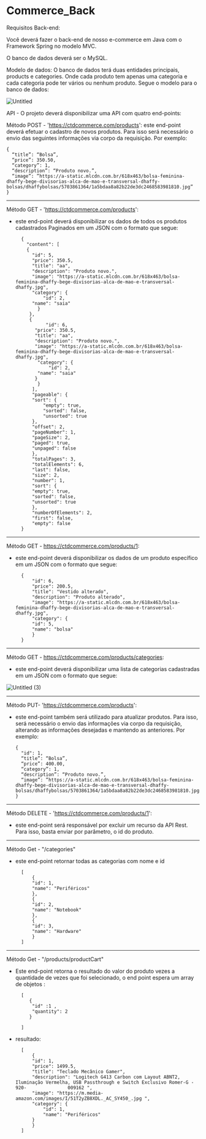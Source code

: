 # Commerce_Back

Requisitos Back-end:

Você deverá fazer o back-end de nosso e-commerce em Java com o Framework Spring no modelo MVC.

O banco de dados deverá ser o MySQL. 

Modelo de dados: O banco de dados terá duas entidades principais, products e categories. Onde cada produto tem apenas uma categoria e cada categoria pode ter vários ou nenhum produto.  Segue o modelo para o banco de dados:
	
![Untitled](https://user-images.githubusercontent.com/86542760/162210640-407ed3d0-2733-41c6-904f-55ddb61e348b.png)


API - O projeto deverá disponibilizar uma API com quatro end-points: 

Método POST - 'https://ctdcommerce.com/products': este end-point deverá efetuar o cadastro de novos produtos. Para isso será necessário o envio das seguintes informações via corpo da requisição. Por exemplo:

    {
      “title”: “Bolsa”,
      “price”: 350.50,
      “category”: 1,
      “description”: “Produto novo.”,
      “image”: ”https://a-static.mlcdn.com.br/618x463/bolsa-feminina-dhaffy-bege-divisorias-alca-de-mao-e-transversal-dhaffy-bolsas/dhaffybolsas/5703861364/1a5bdaa8a82b22de3dc2468583981810.jpg”
    }
---

Método GET - 'https://ctdcommerce.com/products': 
- este end-point deverá disponibilizar os dados de todos os produtos cadastrados Paginados em um JSON com o formato que segue:


		{
		  "content": [
		  {
		    "id": 5,
		    "price": 350.5,
		    "title": "aa",
		    "description": "Produto novo.",
		    "image": "https://a-static.mlcdn.com.br/618x463/bolsa-feminina-dhaffy-bege-divisorias-alca-de-mao-e-transversal-dhaffy.jpg",
		    "category": {
		    	"id": 2,
			"name": "saia"
			  }
		   },
		   {
	             "id": 6,
		     "price": 350.5,
		     "title": "aa",
		     "description": "Produto novo.",
		     "image": "https://a-static.mlcdn.com.br/618x463/bolsa-feminina-dhaffy-bege-divisorias-alca-de-mao-e-transversal-dhaffy.jpg",
		      "category": {
		          "id": 2,
			  "name": "saia"
			 }
		      }
		    ],
		    "pageable": {
			"sort": {
			    "empty": true,
			    "sorted": false,
			    "unsorted": true
			},
			"offset": 2,
			"pageNumber": 1,
			"pageSize": 2,
			"paged": true,
			"unpaged": false
		    },
		    "totalPages": 3,
		    "totalElements": 6,
		    "last": false,
		    "size": 2,
		    "number": 1,
		    "sort": {
			"empty": true,
			"sorted": false,
			"unsorted": true
		    },
		    "numberOfElements": 2,
		    "first": false,
		    "empty": false
		}

---
Método GET - https://ctdcommerce.com/products/1: 
- este end-point deverá disponibilizar os dados de um produto específico em um JSON  com o formato que segue:

		{
		    "id": 6,
		    "price": 200.5,
		    "title": "Vestido alterado",
		    "description": "Produto alterado",
		    "image": "https://a-static.mlcdn.com.br/618x463/bolsa-feminina-dhaffy-bege-divisorias-alca-de-mao-e-transversal-dhaffy.jpg",
		    "category": {
			"id": 5,
			"name": "bolsa"
		    }
		}

---
Método GET - https://ctdcommerce.com/products/categories: 
- este end-point deverá disponibilizar uma lista de categorias cadastradas em um JSON  com o formato que segue:

![Untitled (3)](https://user-images.githubusercontent.com/86542760/162217847-c47ac642-31cd-4e8e-837b-87c572241ca4.png)

---
Método PUT- 'https://ctdcommerce.com/products': 
- este end-point também será utilizado para atualizar produtos. Para isso, será necessário o envio das informações via corpo da requisição, alterando as informações desejadas e mantendo as anteriores. Por exemplo:

      {
        "id": 1,
        “title”: “Bolsa”,
        “price”: 400.00,
        “category”: 1,
        “description”: “Produto novo.”,
        “image”: ”https://a-static.mlcdn.com.br/618x463/bolsa-feminina-dhaffy-bege-divisorias-alca-de-mao-e-transversal-dhaffy-bolsas/dhaffybolsas/5703861364/1a5bdaa8a82b22de3dc2468583981810.jpg”
      }
---
Método DELETE - 'https://ctdcommerce.com/products/1': 
- este end-point será responsável por excluir um recurso da API Rest. Para isso, basta enviar por parâmetro, o id do produto.

---
Método Get - "/categories"
- este end-point retornar todas as categorias com nome e id

		[
		    {
			"id": 1,
			"name": "Periféricos"
		    },
		    {
			"id": 2,
			"name": "Notebook"
		    },
		    {
			"id": 3,
			"name": "Hardware"
		    }
		]
---
Método Get - "/products/productCart"
- Este end-point retorna o resultado do valor do produto vezes a quantidade de vezes que foi selecionado, o end point espera um array de objetos :

		[
		   {
			"id" :1 ,
			"quantity": 2
		   }
			
		]


- resultado:

		[
		    {
			"id": 1,
			"price": 1499.5,
			"title": "Teclado Mecânico Gamer",
			"description": "Logitech G413 Carbon com Layout ABNT2, Iluminação Vermelha, USB Passthrough e Switch Exclusivo Romer-G - 920-				009162 ",
			"image": "https://m.media-amazon.com/images/I/51T2yZB8XDL._AC_SY450_.jpg ",
			"category": {
			    "id": 1,
			    "name": "Periféricos"
			}
		    }
		]
